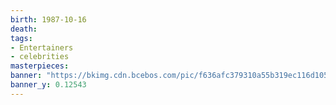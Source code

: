 ```yaml
---
birth: 1987-10-16
death:
tags: 
- Entertainers
- celebrities
masterpieces:
banner: "https://bkimg.cdn.bcebos.com/pic/f636afc379310a55b319ec116d1054a98226cefcba83?x-bce-process=image/resize,m_lfit,h_452,limit_1"
banner_y: 0.12543
---
```

